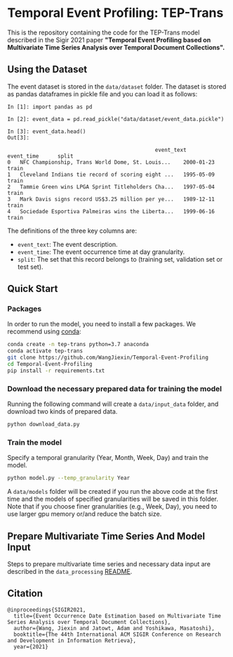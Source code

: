 
# Temporal Event Profiling: TEP-Trans

This is the repository containing the code for the TEP-Trans model described in the Sigir 2021 paper **"Temporal Event Profiling based on Multivariate Time Series Analysis over Temporal Document Collections".**

## Using the Dataset

The event dataset is stored in the `data/dataset` folder. The dataset is stored as pandas dataframes in pickle file and you can load it as follows:

```
In [1]: import pandas as pd

In [2]: event_data = pd.read_pickle("data/dataset/event_data.pickle")

In [3]: event_data.head()
Out[3]:

                                               event_text       event_time      split
0	NFC Championship, Trans World Dome, St. Louis...	2000-01-23	train
1	Cleveland Indians tie record of scoring eight ...	1995-05-09	train
2	Tammie Green wins LPGA Sprint Titleholders Cha...	1997-05-04	train
3	Mark Davis signs record US$3.25 million per ye...	1989-12-11	train
4	Sociedade Esportiva Palmeiras wins the Liberta...	1999-06-16	train

```

The definitions of the three key columns are:
- `event_text`: The event description.
- `event_time`: The event occurrence time at day granularity.
- `split`: The set that this record belongs to (training set, validation set or test set).

## Quick Start

### Packages
In order to run the model, you need to install a few packages. We recommend using [conda](https://docs.conda.io/en/latest/):
```bash
conda create -n tep-trans python=3.7 anaconda
conda activate tep-trans
git clone https://github.com/WangJiexin/Temporal-Event-Profiling
cd Temporal-Event-Profiling
pip install -r requirements.txt
```

### Download the necessary prepared data for training the model
Running the following command will create a `data/input_data` folder, and download two kinds of prepared data.
```bash
python download_data.py
```

### Train the model
Specify a temporal granularity (Year, Month, Week, Day) and train the model.
```bash
python model.py --temp_granularity Year
```
A `data/models` folder will be created if you run the above code at the first time and the models of specified granularities will be saved in this folder.
Note that if you choose finer granularities (e.g., Week, Day), you need to use larger gpu memory or/and reduce the batch size.

## Prepare Multivariate Time Series And Model Input
Steps to prepare multivariate time series and necessary data input are described in the `data_processing` [README](data_processing/README.md).

## Citation
```
@inproceedings{SIGIR2021,
  title={Event Occurrence Date Estimation based on Multivariate Time Series Analysis over Temporal Document Collections},
  author={Wang, Jiexin and Jatowt, Adam and Yoshikawa, Masatoshi},
  booktitle={The 44th International ACM SIGIR Conference on Research and Development in Information Retrieva},
  year={2021}
```

